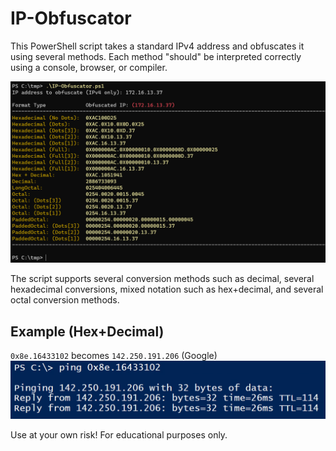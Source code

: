 # IP-Obfuscator
This PowerShell script takes a standard IPv4 address and obfuscates it using several methods. Each method "should" be interpreted correctly using a console, browser, or compiler. 

![ip-obfuscator-screenshot](https://raw.githubusercontent.com/bobby-tablez/IP-Obfuscator/main/screenshot-ip-obfuscator.png?raw=true)

The script supports several conversion methods such as decimal, several hexadecimal conversions, mixed notation such as hex+decimal, and several octal conversion methods. 

## Example (Hex+Decimal)
`0x8e.16433102` becomes `142.250.191.206` (Google)
![ip-obfuscator-hex_octal_example](https://raw.githubusercontent.com/bobby-tablez/IP-Obfuscator/main/ip_obfuscator_example.png?raw=true)

Use at your own risk! For educational purposes only.

